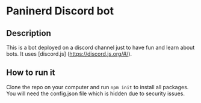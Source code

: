 # Paninerd Discord bot

## Description

This is a bot deployed on a discord channel just to have fun and learn about bots. It uses [discord.js] (https://discord.js.org/#/).

## How to run it

Clone the repo on your computer and run `npm init` to install all packages. You will need the config.json file which is hidden due to security issues. 